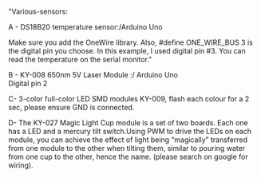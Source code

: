 "Various-sensors:

A -  DS18B20 temperature sensor:/Arduino Uno 

Make sure you add the OneWire library. Also, #define ONE_WIRE_BUS 3 is the digital pin you choose. 
In this example, I used digital pin #3. 
You can read the temperature on the serial monitor."

B - KY-008 650nm 5V Laser Module :/ Arduino Uno   
Digital pin 2

C- 3-color full-color LED SMD modules KY-009, flash each colour for a 2 sec, please ensure GND is connected.
    
D- The KY-027 Magic Light Cup module is a set of two boards. Each one has a LED and a mercury tilt switch.Using PWM to drive the LEDs on each module, you can achieve the effect of light being “magically” transferred from one module to the other when tilting them, similar to pouring water from one cup to the other, hence the name. (please search on google for wiring).
